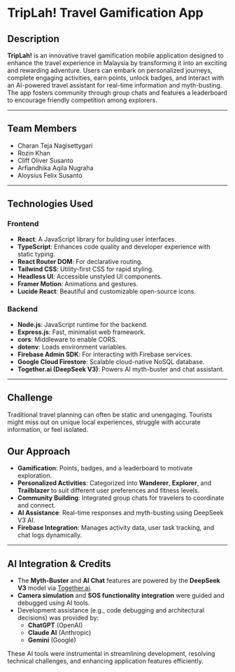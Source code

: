 # TripLah! Travel Gamification App

## Description

**TripLah!** is an innovative travel gamification mobile application designed to enhance the travel experience in Malaysia by transforming it into an exciting and rewarding adventure. Users can embark on personalized journeys, complete engaging activities, earn points, unlock badges, and interact with an AI-powered travel assistant for real-time information and myth-busting. The app fosters community through group chats and features a leaderboard to encourage friendly competition among explorers.

---

## Team Members

- Charan Teja Nagisettygari  
- Rozin Khan  
- Cliff Oliver Susanto  
- Arfiandhika Aqila Nugraha  
- Aloysius Felix Susanto  

---

## Technologies Used

### Frontend

- **React**: A JavaScript library for building user interfaces.
- **TypeScript**: Enhances code quality and developer experience with static typing.
- **React Router DOM**: For declarative routing.
- **Tailwind CSS**: Utility-first CSS for rapid styling.
- **Headless UI**: Accessible unstyled UI components.
- **Framer Motion**: Animations and gestures.
- **Lucide React**: Beautiful and customizable open-source icons.

### Backend

- **Node.js**: JavaScript runtime for the backend.
- **Express.js**: Fast, minimalist web framework.
- **cors**: Middleware to enable CORS.
- **dotenv**: Loads environment variables.
- **Firebase Admin SDK**: For interacting with Firebase services.
- **Google Cloud Firestore**: Scalable cloud-native NoSQL database.
- **Together.ai (DeepSeek V3)**: Powers AI myth-buster and chat assistant.

---

## Challenge

Traditional travel planning can often be static and unengaging. Tourists might miss out on unique local experiences, struggle with accurate information, or feel isolated.

## Our Approach

- **Gamification**: Points, badges, and a leaderboard to motivate exploration.
- **Personalized Activities**: Categorized into **Wanderer**, **Explorer**, and **Trailblazer** to suit different user preferences and fitness levels.
- **Community Building**: Integrated group chats for travelers to coordinate and connect.
- **AI Assistance**: Real-time responses and myth-busting using DeepSeek V3 AI.
- **Firebase Integration**: Manages activity data, user task tracking, and chat logs dynamically.

---

## AI Integration & Credits

- The **Myth-Buster** and **AI Chat** features are powered by the **DeepSeek V3** model via [Together.ai](https://www.together.ai).
- **Camera simulation** and **SOS functionality integration** were guided and debugged using AI tools.
- Development assistance (e.g., code debugging and architectural decisions) was provided by:
  - **ChatGPT** (OpenAI)
  - **Claude AI** (Anthropic)
  - **Gemini** (Google)

These AI tools were instrumental in streamlining development, resolving technical challenges, and enhancing application features efficiently.
